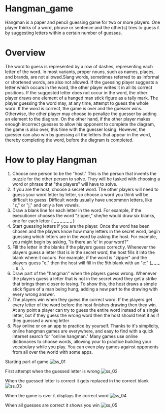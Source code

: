 # Hangman_game
Hangman is a paper and pencil guessing game for two or more players. One player thinks of a word, phrase or sentence and the other(s) tries to guess it by suggesting letters within a certain number of guesses. 

# Overview
The word to guess is represented by a row of dashes, representing each letter of the word. In most variants, proper nouns, such as names, places, and brands, are not allowed.Slang words, sometimes referred to as informal or shortened words, are also not allowed. If the guessing player suggests a letter which occurs in the word, the other player writes it in all its correct positions. If the suggested letter does not occur in the word, the other player draws one element of a hanged man stick figure as a tally mark.
The player guessing the word may, at any time, attempt to guess the whole word. If the word is correct, the game is over and the guesser wins. Otherwise, the other player may choose to penalize the guesser by adding an element to the diagram. On the other hand, if the other player makes enough incorrect guesses to allow his opponent to complete the diagram, the game is also over, this time with the guesser losing. However, the guesser can also win by guessing all the letters that appear in the word, thereby completing the word, before the diagram is completed.

# How to play Hangman
1. Choose one person to be the "host." This is the person that invents the puzzle for the other person to solve. They will be tasked with choosing a word or phrase that "the players" will have to solve.
2. If you are the host, choose a secret word. The other players will need to guess your word letter by letter, so choose a word you think will be difficult to guess. Difficult words usually have uncommon letters, like "z," or "j," and only a few vowels.
3. Draw a blank line for each letter in the word. For example, if the executioner chooses the word "zipper," she/he would draw six blanks, one for each letter ( _ _ _ _ _ _ )
4. Start guessing letters if you are the player. Once the word has been chosen and the players know how many letters in the secret word, begin guessing which letters are in the word by asking the host. For example, you might begin by asking, "is there an 'e' in your word?"
5. Fill the letter in the blanks if the players guess correctly. Whenever the players guess a letter that is in the secret word, the host fills it into the blank where it occurs. For example, if the word is "zipper" and the players guess "e," then the host will fill in the 5th blank with an "e:" (_ _ _ _ e _).
6. Draw part of the "hangman" when the players guess wrong. Whenever the players guess a letter that is not in the secret word they get a strike that brings them closer to losing. To show this, the host draws a simple stick figure of a man being hung, adding a new part to the drawing with every wrong answer.
7. The players win when they guess the correct word. If the players get every letter of the word before the host finishes drawing then they win. At any point a player can try to guess the entire word instead of a single letter, but if they guess the wrong word then the host should treat it as if they guessed a wrong letter
8. Play online or on an app to practice by yourself. Thanks to it's simplicity, online hangman games are everywhere, and easy to find with a quick internet search for "online hangman." Many games use online dictionaries to choose words, allowing your to practice building your vocabulary while you play. You can even play games against opponents from all over the world with some apps.

Starting part of game
![ss_01](https://user-images.githubusercontent.com/73355893/123518220-9236da80-d6c2-11eb-9d03-62321a7accea.png)

First attempt when the guessed letter is wrong
![ss_02](https://user-images.githubusercontent.com/73355893/123518287-d5914900-d6c2-11eb-881b-cd12ad45c034.png)

When the guessed letter is correct it gets replaced in the correct blank
![ss_03](https://user-images.githubusercontent.com/73355893/123518306-f194ea80-d6c2-11eb-90e3-a94c02a85f45.png)

When the game is over it displays the correct word
![ss_04](https://user-images.githubusercontent.com/73355893/123518337-0ec9b900-d6c3-11eb-8db5-1ace910ff60f.png)

When all guesses are correct it shows you win
![ss_05](https://user-images.githubusercontent.com/73355893/123518357-1db06b80-d6c3-11eb-80eb-004135cc55a7.png)




